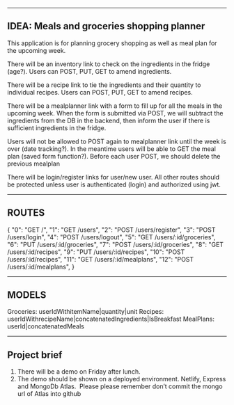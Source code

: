 ----
IDEA: Meals and groceries shopping planner
----

This application is for planning grocery shopping as well as meal plan for the upcoming week.

There will be an inventory link to check on the ingredients in the fridge (age?).
Users can POST, PUT, GET to amend ingredients.

There will be a recipe link to tie the ingredients and their quantity to individual recipes.
Users can POST, PUT, GET to amend recipes.

There will be a mealplanner link with a form to fill up for all the meals in the upcoming week.
When the form is submitted via POST, we will subtract the ingredients from the DB in the backend, then inform the user if there is sufficient ingredients in the fridge.

Users will not be allowed to POST again to mealplanner link until the week is over (date tracking?).
In the meantime users will be able to GET the meal plan (saved form function?).
Before each user POST, we should delete the previous mealplan

There will be login/register links for user/new user.
All other routes should be protected unless user is authenticated (login) and authorized using jwt.

----
ROUTES
----
{
  "0": "GET /",
  "1": "GET /users",
  "2": "POST /users/register",
  "3": "POST /users/login",
  "4": "POST /users/logout",
  "5": "GET /users/:id/groceries",
  "6": "PUT /users/:id/groceries",
  "7": "POST /users/:id/groceries",
  "8": "GET /users/:id/recipes",
  "9": "PUT /users/:id/recipes",
  "10": "POST /users/:id/recipes",
  "11": "GET /users/:id/mealplans",
  "12": "POST /users/:id/mealplans",
}

----
MODELS
----
Groceries: userIdWithitemName|quantity|unit
Recipes: userIdWithrecipeName|concatenatedIngredients|IsBreakfast
MealPlans: userId|concatenatedMeals

----
Project brief
----
1. There will be a demo on Friday after lunch.
2. The demo should be shown on a deployed environment. Netlify, Express and MongoDb Atlas. 
Please please remember don’t commit the mongo url of Atlas into github
